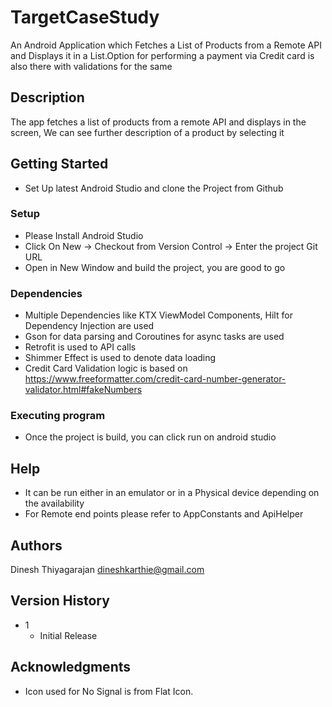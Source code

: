 # TargetCaseStudy
An Android Application which Fetches a List of Products from a Remote API and Displays it in a List.Option for performing a payment via Credit card is also there with validations for the same

## Description
The app fetches a list of products from a remote API and displays in the screen, We can see further description of a product by selecting it

## Getting Started

* Set Up latest Android Studio and clone the Project from Github

### Setup

* Please Install Android Studio
* Click On New -> Checkout from Version Control -> Enter the project Git URL
* Open in New Window and build the project, you are good to go

### Dependencies

* Multiple Dependencies like KTX ViewModel Components, Hilt for Dependency Injection are used
* Gson for data parsing and Coroutines for async tasks are used
* Retrofit is used to API calls
* Shimmer Effect is used to denote data loading
* Credit Card Validation logic is based on https://www.freeformatter.com/credit-card-number-generator-validator.html#fakeNumbers

### Executing program

* Once the project is build, you can click run on android studio

## Help

* It can be run either in an emulator or in a Physical device depending on the availability
* For Remote end points please refer to AppConstants and ApiHelper

## Authors

Dinesh Thiyagarajan
dineshkarthie@gmail.com

## Version History

* 1
    * Initial Release

## Acknowledgments
 * Icon used for No Signal is from Flat Icon.